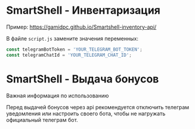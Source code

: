 # SmartShell - Инвентаризация

Пример: https://gamidpc.github.io/Smartshell-inventory-api/

В файле `script.js` замените значения переменных:
   ```javascript
   const telegramBotToken = 'YOUR_TELEGRAM_BOT_TOKEN';
   const telegramChatId = 'YOUR_TELEGRAM_CHAT_ID';
   ```


# SmartShell - Выдача бонусов
Важная информация по использованию

Перед выдачей бонусов через api рекомендуется отключить телеграм уведомления или настроить своего бота, чтобы не нагружать официальный телеграм бот.
